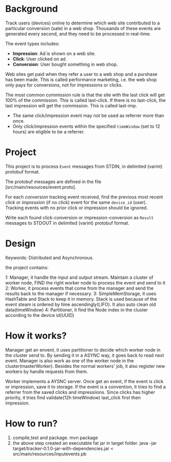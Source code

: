 # Background
Track users (devices) online to determine which web site contributed to a particular conversion (sale) in a web shop. Thousands of these events are generated every second, and they need to be processed in real-time.

The event types includes:

* __Impression__: Ad is shown on a web site.
* __Click__: User clicked on ad.
* __Conversion__: User bought something in web shop.

Web sites get paid when they refer a user to a web shop and a purshase has been made. This is called performance marketing, i.e. the web shop only pays for conversions, not for impressions or clicks. 

The most common commission rule is that the site with the last click will get 100% of the commission. This is called last-click. If there is no last-click, the last impression will get the commission. This is called last-imp.

* The same click/impression event may not be used as referrer more than once.
* Only click/impression events within the specified `timeWindow` (set to 12 hours) are eligible to be a referrer.

# Project

This project is to process `Event` messages from STDIN, in delimited (varint) protobuf format. 

The protobuf messages are defined in the file [src/main/resources/event.proto].

For each _conversion_ tracking event received, find the previous most recent _click_ or _impression_ (if no click) event for the same `device_id` (user). Tracking events with no prior click or impression should be ignored. 

Write each found click-conversion or impression-conversion as `Result` messages to STDOUT in delimited (varint) protobuf format.

# Design
Keywords: Distributed and Asynchronous.

the project contains:

1: Manager, it handle the input and output stream. Maintain a cluster of worker node, 
 FIND the right worker node to process the event and send to it
2: Worker, it process events that come from the manager 
 and send the results back to the manager if necessary.
3: SimpleMemStorage, it uses HashTable and Stack to keep it in memory.
 Stack is used because of the event steam is ordered by time ascendingly(LIFO).
 It also auto clean old data(timeWindow)
4: Partitioner, it find the Node index in the cluster according to the device id(UUID)



# How it works?

Manager get an envent, it uses partitioner to decide which worker node in the cluster send to. 
By sending it in a ASYNC way, it goes back to read next event. 
Manager is also work as one of the worker node in the cluster(masterWorker). 
Besides the normal workers' job, it also register new workers by handle requests from them.

Worker implements a AYSNC server. 
Once get an event, if the event is click or impression, save it to storage. 
If the event is a convention, it tries to find a referrer from the saved clicks and impressiions. 
Since clicks has higher priority, it tries find validate(12h timeWindow) last_click first then impression. 


# How to run?

1. compile,test and package.
mvn package
2. the above step created an executable fat jar in target folder.
java -jar target/tracker-0.1.0-jar-with-dependencies.jar < src/main/resources/inputevents.pb




